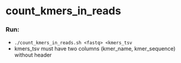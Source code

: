 # count_kmers_in_reads

### Run:
- `./count_kmers_in_reads.sh <fastq> <kmers_tsv`
- kmers_tsv must have two columns (kmer_name, kmer_sequence) without header

